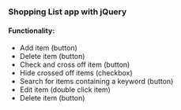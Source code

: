 ### Shopping List app with jQuery
#### Functionality:
* Add item (button)
* Delete item (button)
* Check and cross off item (button)
* Hide crossed off items (checkbox)
* Search for items containing a keyword (button)
* Edit item (double click item)
* Delete item (button)
